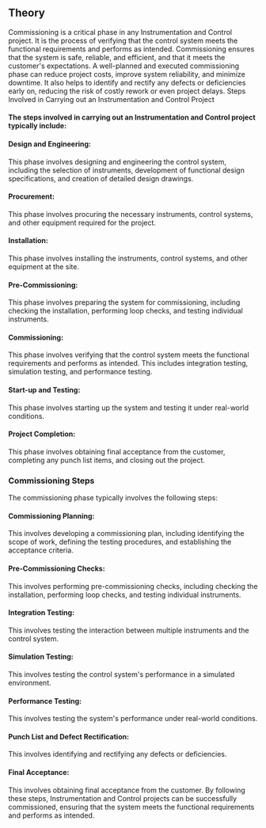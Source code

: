 ## Theory

Commissioning is a critical phase in any Instrumentation and Control project. It is the process of verifying that the control system meets the functional requirements and performs as intended. Commissioning ensures that the system is safe, reliable, and efficient, and that it meets the customer's expectations. A well-planned and executed commissioning phase can reduce project costs, improve system reliability, and minimize downtime. It also helps to identify and rectify any defects or deficiencies early on, reducing the risk of costly rework or even project delays.
Steps Involved in Carrying out an Instrumentation and Control Project

#### The steps involved in carrying out an Instrumentation and Control project typically include:

#### Design and Engineering:
This phase involves designing and engineering the control system, including the selection of instruments, development of functional design specifications, and creation of detailed design drawings.

#### Procurement:
This phase involves procuring the necessary instruments, control systems, and other equipment required for the project.

#### Installation:
This phase involves installing the instruments, control systems, and other equipment at the site.

#### Pre-Commissioning:
This phase involves preparing the system for commissioning, including checking the installation, performing loop checks, and testing individual instruments.

#### Commissioning:
This phase involves verifying that the control system meets the functional requirements and performs as intended. This includes integration testing, simulation testing, and performance testing.

#### Start-up and Testing:
This phase involves starting up the system and testing it under real-world conditions.

#### Project Completion:
This phase involves obtaining final acceptance from the customer, completing any punch list items, and closing out the project.

### Commissioning Steps
The commissioning phase typically involves the following steps:

#### Commissioning Planning:
This involves developing a commissioning plan, including identifying the scope of work, defining the testing procedures, and establishing the acceptance criteria.

#### Pre-Commissioning Checks:
This involves performing pre-commissioning checks, including checking the installation, performing loop checks, and testing individual instruments.

#### Integration Testing:
This involves testing the interaction between multiple instruments and the control system.

#### Simulation Testing:
This involves testing the control system's performance in a simulated environment.

#### Performance Testing:
This involves testing the system's performance under real-world conditions.

#### Punch List and Defect Rectification:
This involves identifying and rectifying any defects or deficiencies.
 
#### Final Acceptance:
This involves obtaining final acceptance from the customer.
By following these steps, Instrumentation and Control projects can be successfully commissioned, ensuring that the system meets the functional requirements and performs as intended.